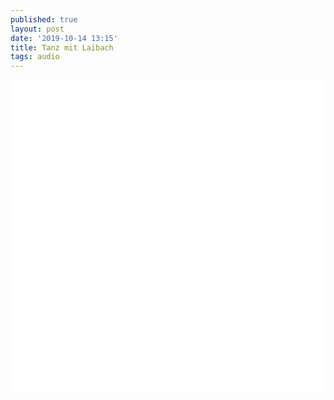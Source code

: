 ```yaml
---
published: true
layout: post
date: '2019-10-14 13:15'
title: Tanz mit Laibach
tags: audio 
---
```

<iframe width="100%" height="500" style="mix-blend-mode: screen;" src="https://www.youtube.com/embed/Glu9wA4HjE0" frameborder="0" allow="accelerometer; autoplay; encrypted-media; gyroscope; picture-in-picture" allowfullscreen></iframe>
